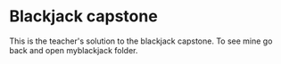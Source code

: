 # Blackjack capstone

This is the teacher's solution to the blackjack capstone. To see mine go back and open myblackjack folder.
